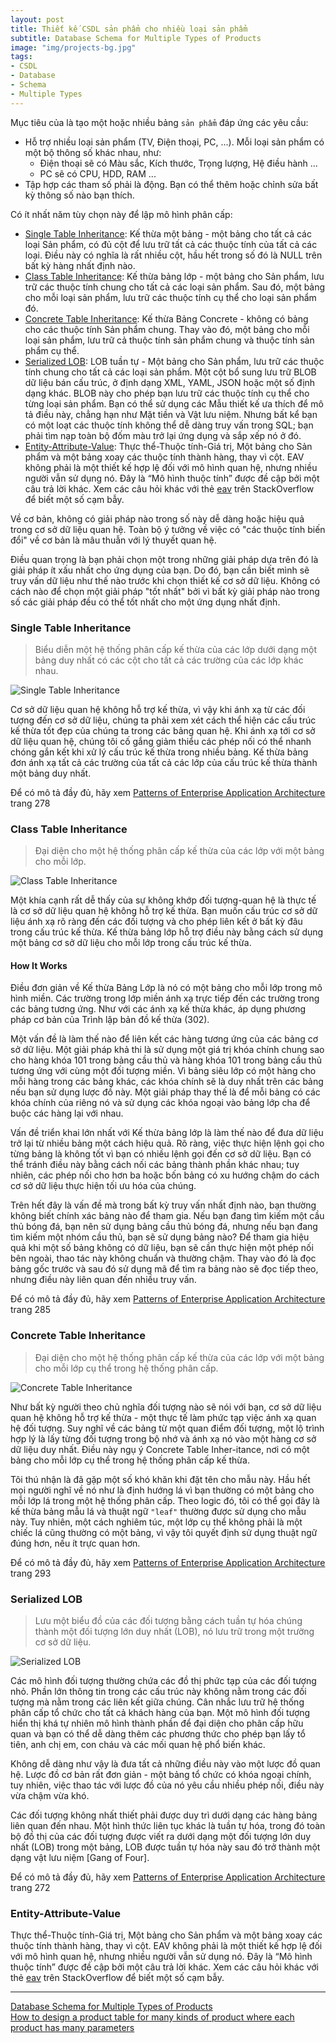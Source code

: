 ```yaml
---
layout: post
title: Thiết kế CSDL sản phẩm cho nhiều loại sản phẩm
subtitle: Database Schema for Multiple Types of Products
image: "img/projects-bg.jpg"
tags:
- CSDL
- Database
- Schema
- Multiple Types
---
```


Mục tiêu của là tạo một hoặc nhiều bảng `sản phẩm` đáp ứng các yêu cầu:
- Hỗ trợ nhiều loại sản phẩm (TV, Điện thoại, PC, ...). Mỗi loại sản phẩm có một bộ thông số khác nhau, như:
    + Điện thoại sẽ có Màu sắc, Kích thước, Trọng lượng, Hệ điều hành ...
    + PC sẽ có CPU, HDD, RAM ...
- Tập hợp các tham số phải là động. Bạn có thể thêm hoặc chỉnh sửa bất kỳ thông số nào bạn thích.

Có ít nhất năm tùy chọn này để lập mô hình phân cấp:

- [Single Table Inheritance](martinfowler.com/eaaCatalog/singleTableInheritance.html): Kế thừa một bảng - một bảng cho tất cả các loại Sản phẩm, có đủ cột để lưu trữ tất cả các thuộc tính của tất cả các loại. Điều này có nghĩa là rất nhiều cột, hầu hết trong số đó là NULL trên bất kỳ hàng nhất định nào. 
- [Class Table Inheritance](https://martinfowler.com/eaaCatalog/classTableInheritance.html): Kế thừa bảng lớp - một bảng cho Sản phẩm, lưu trữ các thuộc tính chung cho tất cả các loại sản phẩm. Sau đó, một bảng cho mỗi loại sản phẩm, lưu trữ các thuộc tính cụ thể cho loại sản phẩm đó. 
- [Concrete Table Inheritance](https://martinfowler.com/eaaCatalog/concreteTableInheritance.html): Kế thừa Bảng Concrete - không có bảng cho các thuộc tính Sản phẩm chung. Thay vào đó, một bảng cho mỗi loại sản phẩm, lưu trữ cả thuộc tính sản phẩm chung và thuộc tính sản phẩm cụ thể. 
- [Serialized LOB](https://martinfowler.com/eaaCatalog/serializedLOB.html): LOB tuần tự - Một bảng cho Sản phẩm, lưu trữ các thuộc tính chung cho tất cả các loại sản phẩm. Một cột bổ sung lưu trữ BLOB dữ liệu bán cấu trúc, ở định dạng XML, YAML, JSON hoặc một số định dạng khác. BLOB này cho phép bạn lưu trữ các thuộc tính cụ thể cho từng loại sản phẩm. Bạn có thể sử dụng các Mẫu thiết kế ưa thích để mô tả điều này, chẳng hạn như Mặt tiền và Vật lưu niệm. Nhưng bất kể bạn có một loạt các thuộc tính không thể dễ dàng truy vấn trong SQL; bạn phải tìm nạp toàn bộ đốm màu trở lại ứng dụng và sắp xếp nó ở đó. 
- [Entity-Attribute-Value](https://en.wikipedia.org/wiki/Entity%E2%80%93attribute%E2%80%93value_model): Thực thể-Thuộc tính-Giá trị, Một bảng cho Sản phẩm và một bảng xoay các thuộc tính thành hàng, thay vì cột. EAV không phải là một thiết kế hợp lệ đối với mô hình quan hệ, nhưng nhiều người vẫn sử dụng nó. Đây là “Mô hình thuộc tính” được đề cập bởi một câu trả lời khác. Xem các câu hỏi khác với thẻ [eav](https://stackoverflow.com/questions/tagged/entity-attribute-value?tab=Active) trên StackOverflow để biết một số cạm bẫy.

Về cơ bản, không có giải pháp nào trong số này dễ dàng hoặc hiệu quả trong cơ sở dữ liệu quan hệ. Toàn bộ ý tưởng về việc có "các thuộc tính biến đổi" về cơ bản là mâu thuẫn với lý thuyết quan hệ.

Điều quan trọng là bạn phải chọn một trong những giải pháp dựa trên đó là giải pháp ít xấu nhất cho ứng dụng của bạn. Do đó, bạn cần biết mình sẽ truy vấn dữ liệu như thế nào trước khi chọn thiết kế cơ sở dữ liệu. Không có cách nào để chọn một giải pháp "tốt nhất" bởi vì bất kỳ giải pháp nào trong số các giải pháp đều có thể tốt nhất cho một ứng dụng nhất định. 


### Single Table Inheritance

> Biểu diễn một hệ thống phân cấp kế thừa của các lớp dưới dạng một bảng duy nhất có các cột cho tất cả các trường của các lớp khác nhau.

![Single Table Inheritance](https://boxxv.github.io/img/db/singleTableInheritance.png "Single Table Inheritance")

Cơ sở dữ liệu quan hệ không hỗ trợ kế thừa, vì vậy khi ánh xạ từ các đối tượng đến cơ sở dữ liệu, chúng ta phải xem xét cách thể hiện các cấu trúc kế thừa tốt đẹp của chúng ta trong các bảng quan hệ. Khi ánh xạ tới cơ sở dữ liệu quan hệ, chúng tôi cố gắng giảm thiểu các phép nối có thể nhanh chóng gắn kết khi xử lý cấu trúc kế thừa trong nhiều bảng. Kế thừa bảng đơn ánh xạ tất cả các trường của tất cả các lớp của cấu trúc kế thừa thành một bảng duy nhất.

Để có mô tả đầy đủ, hãy xem [Patterns of Enterprise Application Architecture](https://martinfowler.com/books/eaa.html) trang 278


### Class Table Inheritance

> Đại diện cho một hệ thống phân cấp kế thừa của các lớp với một bảng cho mỗi lớp.

![Class Table Inheritance](https://boxxv.github.io/img/db/classTableInheritance.png "Class Table Inheritance")

Một khía cạnh rất dễ thấy của sự không khớp đối tượng-quan hệ là thực tế là cơ sở dữ liệu quan hệ không hỗ trợ kế thừa. Bạn muốn cấu trúc cơ sở dữ liệu ánh xạ rõ ràng đến các đối tượng và cho phép liên kết ở bất kỳ đâu trong cấu trúc kế thừa. Kế thừa bảng lớp hỗ trợ điều này bằng cách sử dụng một bảng cơ sở dữ liệu cho mỗi lớp trong cấu trúc kế thừa. 

#### How It Works

Điều đơn giản về Kế thừa Bảng Lớp là nó có một bảng cho mỗi lớp trong mô hình miền. Các trường trong lớp miền ánh xạ trực tiếp đến các trường trong các bảng tương ứng. Như với các ánh xạ kế thừa khác, áp dụng phương pháp cơ bản của Trình lập bản đồ kế thừa (302).

Một vấn đề là làm thế nào để liên kết các hàng tương ứng của các bảng cơ sở dữ liệu. Một giải pháp khả thi là sử dụng một giá trị khóa chính chung sao cho hàng khóa 101 trong bảng cầu thủ và hàng khóa 101 trong bảng cầu thủ tương ứng với cùng một đối tượng miền. Vì bảng siêu lớp có một hàng cho mỗi hàng trong các bảng khác, các khóa chính sẽ là duy nhất trên các bảng nếu bạn sử dụng lược đồ này. Một giải pháp thay thế là để mỗi bảng có các khóa chính của riêng nó và sử dụng các khóa ngoại vào bảng lớp cha để buộc các hàng lại với nhau.

Vấn đề triển khai lớn nhất với Kế thừa bảng lớp là làm thế nào để đưa dữ liệu trở lại từ nhiều bảng một cách hiệu quả. Rõ ràng, việc thực hiện lệnh gọi cho từng bảng là không tốt vì bạn có nhiều lệnh gọi đến cơ sở dữ liệu. Bạn có thể tránh điều này bằng cách nối các bảng thành phần khác nhau; tuy nhiên, các phép nối cho hơn ba hoặc bốn bảng có xu hướng chậm do cách cơ sở dữ liệu thực hiện tối ưu hóa của chúng. 

Trên hết đây là vấn đề mà trong bất kỳ truy vấn nhất định nào, bạn thường không biết chính xác bảng nào để tham gia. Nếu bạn đang tìm kiếm một cầu thủ bóng đá, bạn nên sử dụng bảng cầu thủ bóng đá, nhưng nếu bạn đang tìm kiếm một nhóm cầu thủ, bạn sẽ sử dụng bảng nào? Để tham gia hiệu quả khi một số bảng không có dữ liệu, bạn sẽ cần thực hiện một phép nối bên ngoài, thao tác này không chuẩn và thường chậm. Thay vào đó là đọc bảng gốc trước và sau đó sử dụng mã để tìm ra bảng nào sẽ đọc tiếp theo, nhưng điều này liên quan đến nhiều truy vấn.

Để có mô tả đầy đủ, hãy xem [Patterns of Enterprise Application Architecture](https://martinfowler.com/books/eaa.html) trang 285


### Concrete Table Inheritance

> Đại diện cho một hệ thống phân cấp kế thừa của các lớp với một bảng cho mỗi lớp cụ thể trong hệ thống phân cấp.

![Concrete Table Inheritance](https://boxxv.github.io/img/db/concreteTableInheritance.png "Concrete Table Inheritance")

Như bất kỳ người theo chủ nghĩa đối tượng nào sẽ nói với bạn, cơ sở dữ liệu quan hệ không hỗ trợ kế thừa - một thực tế làm phức tạp việc ánh xạ quan hệ đối tượng. Suy nghĩ về các bảng từ một quan điểm đối tượng, một lộ trình hợp lý là lấy từng đối tượng trong bộ nhớ và ánh xạ nó vào một hàng cơ sở dữ liệu duy nhất. Điều này ngụ ý Concrete Table Inher-itance, nơi có một bảng cho mỗi lớp cụ thể trong hệ thống phân cấp kế thừa.

Tôi thú nhận là đã gặp một số khó khăn khi đặt tên cho mẫu này. Hầu hết mọi người nghĩ về nó như là định hướng lá vì bạn thường có một bảng cho mỗi lớp lá trong một hệ thống phân cấp. Theo logic đó, tôi có thể gọi đây là kế thừa bảng mẫu lá và thuật ngữ `"leaf"` thường được sử dụng cho mẫu này. Tuy nhiên, một cách nghiêm túc, một lớp cụ thể không phải là một chiếc lá cũng thường có một bảng, vì vậy tôi quyết định sử dụng thuật ngữ đúng hơn, nếu ít trực quan hơn.

Để có mô tả đầy đủ, hãy xem [Patterns of Enterprise Application Architecture](https://martinfowler.com/books/eaa.html) trang 293


### Serialized LOB

> Lưu một biểu đồ của các đối tượng bằng cách tuần tự hóa chúng thành một đối tượng lớn duy nhất (LOB), nó lưu trữ trong một trường cơ sở dữ liệu. 

![Serialized LOB](https://boxxv.github.io/img/db/serializedLOB.png "Serialized LOB")

Các mô hình đối tượng thường chứa các đồ thị phức tạp của các đối tượng nhỏ. Phần lớn thông tin trong các cấu trúc này không nằm trong các đối tượng mà nằm trong các liên kết giữa chúng. Cân nhắc lưu trữ hệ thống phân cấp tổ chức cho tất cả khách hàng của bạn. Một mô hình đối tượng hiển thị khá tự nhiên mô hình thành phần để đại diện cho phân cấp hữu quan và bạn có thể dễ dàng thêm các phương thức cho phép bạn lấy tổ tiên, anh chị em, con cháu và các mối quan hệ phổ biến khác.

Không dễ dàng như vậy là đưa tất cả những điều này vào một lược đồ quan hệ. Lược đồ cơ bản rất đơn giản - một bảng tổ chức có khóa ngoại chính, tuy nhiên, việc thao tác với lược đồ của nó yêu cầu nhiều phép nối, điều này vừa chậm vừa khó.

Các đối tượng không nhất thiết phải được duy trì dưới dạng các hàng bảng liên quan đến nhau. Một hình thức liên tục khác là tuần tự hóa, trong đó toàn bộ đồ thị của các đối tượng được viết ra dưới dạng một đối tượng lớn duy nhất (LOB) trong một bảng, LOB được tuần tự hóa này sau đó trở thành một dạng vật lưu niệm [Gang of Four].

Để có mô tả đầy đủ, hãy xem [Patterns of Enterprise Application Architecture](https://martinfowler.com/books/eaa.html) trang  272

### Entity-Attribute-Value

Thực thể-Thuộc tính-Giá trị, Một bảng cho Sản phẩm và một bảng xoay các thuộc tính thành hàng, thay vì cột. EAV không phải là một thiết kế hợp lệ đối với mô hình quan hệ, nhưng nhiều người vẫn sử dụng nó. Đây là “Mô hình thuộc tính” được đề cập bởi một câu trả lời khác. Xem các câu hỏi khác với thẻ [eav](https://stackoverflow.com/questions/tagged/entity-attribute-value?tab=Active) trên StackOverflow để biết một số cạm bẫy.


-----
[Database Schema for Multiple Types of Products](https://www.codingblocks.net/programming/database-schema-for-multiple-types-of-products/)  
[How to design a product table for many kinds of product where each product has many parameters](https://stackoverflow.com/questions/695752/how-to-design-a-product-table-for-many-kinds-of-product-where-each-product-has-m)  

